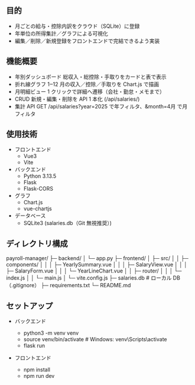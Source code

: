 ##   目的
 - ⽉ごとの給与・控除内訳をクラウド（SQLite）に登録
 - 年単位の所得集計／グラフによる可視化
 - 編集／削除／新規登録をフロントエンドで完結できるよう実装

##   機能概要
 - 年別ダッシュボード	総収入・総控除・手取りをカードと表で表示
 - 折れ線グラフ	1‒12 月の収入／控除／手取りを Chart.js で描画
 - 月明細ビュー	1 クリックで詳細へ遷移（会社・勤怠・メモまで）
 - CRUD	新規・編集・削除を API 1 本化 (/api/salaries/<id>)
 - 集計 API	GET /api/salaries?year=2025 で年フィルタ、&month=4月 で月フィルタ

##   使用技術
 - フロントエンド
    -  Vue3
    - Vite
 - バックエンド
    - Python 3.13.5
    - Flask
    - Flask-CORS
 - グラフ
    - Chart.js
    - vue-chartjs
 - データベース
    - SQLite3	(salaries.db（Git 無視推奨）)

##   ディレクトリ構成
payroll-manager/
├─ backend/
│  └─ app.py
├─ frontend/
│  ├─ src/
│  │   ├─ components/
│  │   │   ├─ YearlySummary.vue
│  │   │   ├─ SalaryView.vue
│  │   │   ├─ SalaryForm.vue
│  │   │   └─ YearLineChart.vue
│  │   ├─ router/
│  │   │   └─ index.js
│  │   └─ main.js
│  └─ vite.config.js
├─ salaries.db               # ローカル DB（.gitignore）
├─ requirements.txt
└─ README.md

##   セットアップ
 - バックエンド
     - python3 -m venv venv
     - source venv/bin/activate          # Windows: venv\Scripts\activate
     - flask run

 - フロントエンド
     - npm install
     - npm run dev